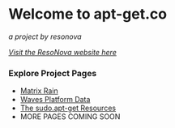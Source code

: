 # Welcome to apt-get.co
 _a project by resonova_

_[Visit the ResoNova website here](https://www.resonova.com)_

### Explore Project Pages
- [Matrix Rain](http://www.apt-get.co/matrix.html)
- [Waves Platform Data](http://www.apt-get.co/waves.html)
- [The sudo.apt-get Resources](http://sudo.apt-get.co)
- MORE PAGES COMING SOON
